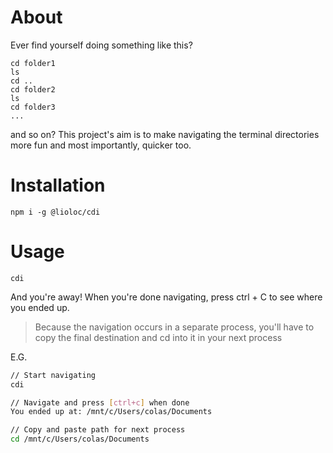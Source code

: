 # About

Ever find yourself doing something like this?

```
cd folder1
ls
cd ..
cd folder2
ls
cd folder3
...
```
and so on? This project's aim is to make navigating the terminal directories more fun and most importantly, quicker too.

# Installation

```
npm i -g @lioloc/cdi
```

# Usage
```
cdi
```
And you're away! When you're done navigating, press ctrl + C to see where you ended up.

> Because the navigation occurs in a separate process, you'll have to copy the final destination and cd into it in your next process

E.G.

```bash
// Start navigating
cdi

// Navigate and press [ctrl+c] when done
You ended up at: /mnt/c/Users/colas/Documents

// Copy and paste path for next process
cd /mnt/c/Users/colas/Documents
```